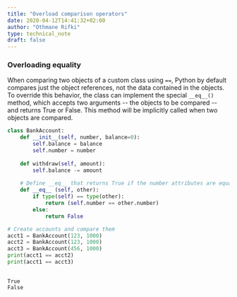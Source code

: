 ```yaml
---
title: "Overload comparison operators"
date: 2020-04-12T14:41:32+02:00
author: "Othmane Rifki"
type: technical_note
draft: false
---
```

### Overloading equality
When comparing two objects of a custom class using `==`, Python by default compares just the object references, not the data contained in the objects. To override this behavior, the class can implement the special `__eq__()` method, which accepts two arguments -- the objects to be compared -- and returns True or False. This method will be implicitly called when two objects are compared.


```python
class BankAccount:
    def __init__(self, number, balance=0):
        self.balance = balance
        self.number = number
      
    def withdraw(self, amount):
        self.balance -= amount 
    
    # Define __eq__ that returns True if the number attributes are equal 
    def __eq__ (self, other):
        if type(self) == type(other):
            return (self.number == other.number)
        else:
            return False

# Create accounts and compare them       
acct1 = BankAccount(123, 1000)
acct2 = BankAccount(123, 1000)
acct3 = BankAccount(456, 1000)
print(acct1 == acct2)
print(acct1 == acct3)
    
```

    True
    False

